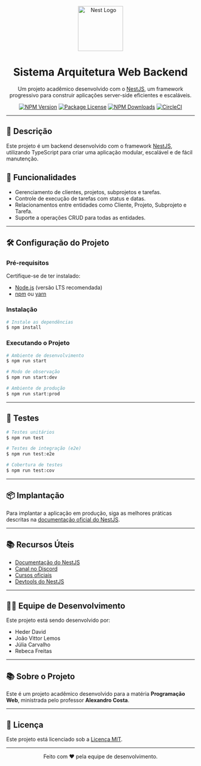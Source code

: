 <p align="center">
  <a href="http://nestjs.com/" target="blank"><img src="https://nestjs.com/img/logo-small.svg" width="120" alt="Nest Logo" /></a>
</p>

<h1 align="center">Sistema Arquitetura Web Backend</h1>

<p align="center">
  Um projeto acadêmico desenvolvido com o <a href="http://nestjs.com/" target="_blank">NestJS</a>, um framework progressivo para construir aplicações server-side eficientes e escaláveis.
</p>

<p align="center">
  <a href="https://www.npmjs.com/~nestjscore" target="_blank"><img src="https://img.shields.io/npm/v/@nestjs/core.svg" alt="NPM Version" /></a>
  <a href="https://www.npmjs.com/~nestjscore" target="_blank"><img src="https://img.shields.io/npm/l/@nestjs/core.svg" alt="Package License" /></a>
  <a href="https://www.npmjs.com/~nestjscore" target="_blank"><img src="https://img.shields.io/npm/dm/@nestjs/common.svg" alt="NPM Downloads" /></a>
  <a href="https://circleci.com/gh/nestjs/nest" target="_blank"><img src="https://img.shields.io/circleci/build/github/nestjs/nest/master" alt="CircleCI" /></a>
</p>

---

## 📖 Descrição

Este projeto é um backend desenvolvido com o framework [NestJS](https://nestjs.com/), utilizando TypeScript para criar uma aplicação modular, escalável e de fácil manutenção.

## 🚀 Funcionalidades

- Gerenciamento de clientes, projetos, subprojetos e tarefas.
- Controle de execução de tarefas com status e datas.
- Relacionamentos entre entidades como Cliente, Projeto, Subprojeto e Tarefa.
- Suporte a operações CRUD para todas as entidades.

---

## 🛠️ Configuração do Projeto

### Pré-requisitos

Certifique-se de ter instalado:

- [Node.js](https://nodejs.org/) (versão LTS recomendada)
- [npm](https://www.npmjs.com/) ou [yarn](https://yarnpkg.com/)

### Instalação

```bash
# Instale as dependências
$ npm install
```

### Executando o Projeto

```bash
# Ambiente de desenvolvimento
$ npm run start

# Modo de observação
$ npm run start:dev

# Ambiente de produção
$ npm run start:prod
```

---

## 🧪 Testes

```bash
# Testes unitários
$ npm run test

# Testes de integração (e2e)
$ npm run test:e2e

# Cobertura de testes
$ npm run test:cov
```

---

## 📦 Implantação

Para implantar a aplicação em produção, siga as melhores práticas descritas na [documentação oficial do NestJS](https://docs.nestjs.com/deployment).

---

## 📚 Recursos Úteis

- [Documentação do NestJS](https://docs.nestjs.com)
- [Canal no Discord](https://discord.gg/G7Qnnhy)
- [Cursos oficiais](https://courses.nestjs.com/)
- [Devtools do NestJS](https://devtools.nestjs.com)

---

## 👩‍💻 Equipe de Desenvolvimento

Este projeto está sendo desenvolvido por:

- Heder David
- João Vittor Lemos
- Júlia Carvalho
- Rebeca Freitas

---

## 📚 Sobre o Projeto

Este é um projeto acadêmico desenvolvido para a matéria **Programação Web**, ministrada pelo professor **Alexandro Costa**.

---

## 📄 Licença

Este projeto está licenciado sob a [Licença MIT](https://opensource.org/licenses/MIT).

---

<p align="center">Feito com ❤️ pela equipe de desenvolvimento.</p>

